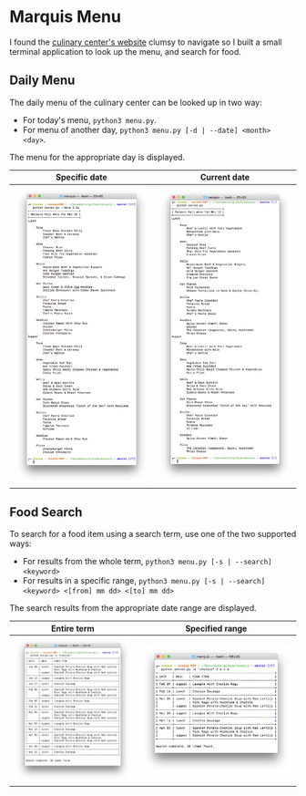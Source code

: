 # Marquis Menu

I found the [culinary center's website](http://www.usask.ca/culinaryservices/marquis-menu.php) clumsy to navigate so I built a small terminal application to look up the menu, and search for food.

## Daily Menu

The daily menu of the culinary center can be looked up in two way:
* For today's menu, `python3 menu.py`.
* For menu of another day, `python3 menu.py [-d | --date] <month> <day>`.

The menu for the appropriate day is displayed.

| Specific date | Current date |
| :---:|:---: |
| ![](/screenshots/menu_on_date.png) | ![](/screenshots/menu_today.png) |

## Food Search

To search for a food item using a search term, use one of the two supported ways:
* For results from the whole term, `python3 menu.py [-s | --search] <keyword>`
* For results in a specific range, `python3 menu.py [-s | --search] <keyword> <[from] mm dd> <[to] mm dd>`

The search results from the appropriate date range are displayed.

| Entire term                        |  Specified range                 |
| :---:|:---: |
| ![](/screenshots/search_general.png) | ![](/screenshots/search_in_range.png) |
